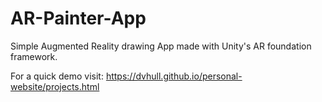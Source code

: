 # AR-Painter-App
 Simple Augmented Reality drawing App made with Unity's AR foundation framework.
 
 For a quick demo visit:
 https://dvhull.github.io/personal-website/projects.html
